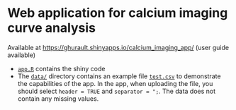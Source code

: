 # Web application for calcium imaging curve analysis

Available at https://ghurault.shinyapps.io/calcium_imaging_app/ (user guide available)

- [`app.R`](app.R) contains the shiny code
- The [`data/`](data/) directory contains an example file [`test.csv`](data/test.csv) to demonstrate the capabilities of the app.
In the app, when uploading the file, you should select `header = TRUE` and `separator = ";`.
The data does not contain any missing values.

